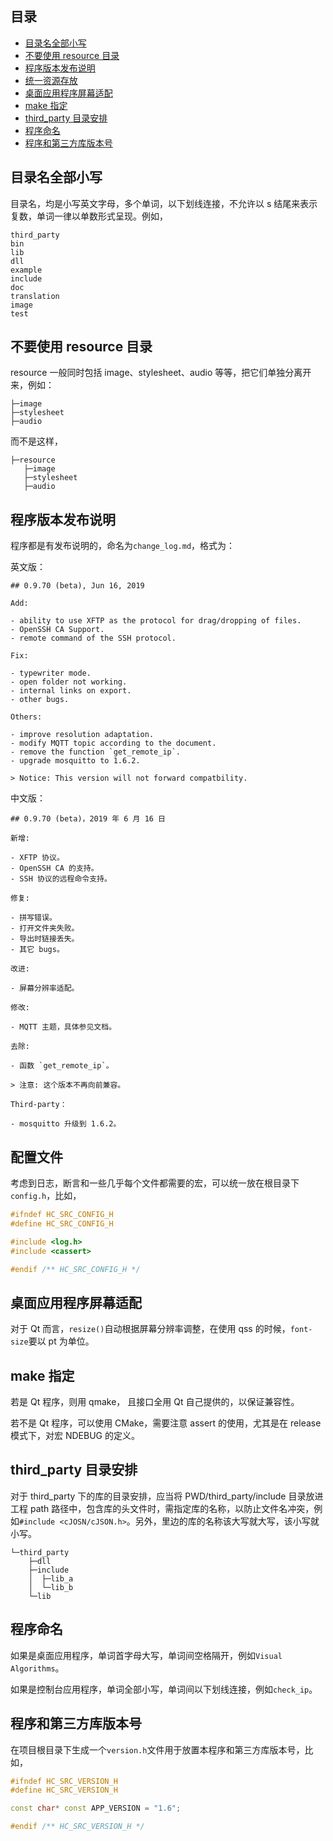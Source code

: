 ## 目录

- [目录名全部小写](#目录名全部小写)
- [不要使用 resource 目录](#不要使用-resource-目录)
- [程序版本发布说明](#程序版本发布说明)
- [统一资源存放](#统一资源存放)
- [桌面应用程序屏幕适配](#桌面应用程序屏幕适配放)
- [make 指定](#make-指定)
- [third_party 目录安排](#third_party-目录安排)
- [程序命名](#程序命名)
- [程序和第三方库版本号](#程序和第三方库版本号)

## 目录名全部小写

目录名，均是小写英文字母，多个单词，以下划线连接，不允许以 s 结尾来表示复数，单词一律以单数形式呈现。例如，

```
third_party
bin
lib
dll
example
include
doc
translation
image
test
```

## 不要使用 resource 目录

resource 一般同时包括 image、stylesheet、audio 等等，把它们单独分离开来，例如：

```
├─image
├─stylesheet
├─audio
```

而不是这样，

```
├─resource
   ├─image
   ├─stylesheet
   ├─audio
```

## 程序版本发布说明

程序都是有发布说明的，命名为`change_log.md`，格式为：

英文版：

```
## 0.9.70 (beta), Jun 16, 2019

Add:

- ability to use XFTP as the protocol for drag/dropping of files.
- OpenSSH CA Support.
- remote command of the SSH protocol.

Fix:

- typewriter mode.
- open folder not working.
- internal links on export.
- other bugs.

Others:

- improve resolution adaptation.
- modify MQTT topic according to the document.
- remove the function `get_remote_ip`.
- upgrade mosquitto to 1.6.2.

> Notice: This version will not forward compatbility.
```

中文版：

```
## 0.9.70 (beta)，2019 年 6 月 16 日

新增:

- XFTP 协议。
- OpenSSH CA 的支持。
- SSH 协议的远程命令支持。

修复:

- 拼写错误。
- 打开文件夹失败。
- 导出时链接丢失。
- 其它 bugs。

改进:

- 屏幕分辨率适配。

修改:

- MQTT 主题，具体参见文档。

去除:

- 函数 `get_remote_ip`。

> 注意: 这个版本不再向前兼容。

Third-party：

- mosquitto 升级到 1.6.2。
```

## 配置文件

考虑到日志，断言和一些几乎每个文件都需要的宏，可以统一放在根目录下`config.h`，比如，

```c++
#ifndef HC_SRC_CONFIG_H
#define HC_SRC_CONFIG_H

#include <log.h>
#include <cassert>

#endif /** HC_SRC_CONFIG_H */
```

## 桌面应用程序屏幕适配

对于 Qt 而言，`resize()`自动根据屏幕分辨率调整，在使用 qss 的时候，`font-size`要以 pt 为单位。

## make 指定

若是 Qt 程序，则用 qmake， 且接口全用 Qt 自己提供的，以保证兼容性。

若不是 Qt 程序，可以使用 CMake，需要注意 assert 的使用，尤其是在 release 模式下，对宏 NDEBUG 的定义。

## third_party 目录安排

对于 third_party 下的库的目录安排，应当将 PWD/third_party/include 目录放进工程 path 路径中，包含库的头文件时，需指定库的名称，以防止文件名冲突，例如`#include <cJOSN/cJSON.h>`。另外，里边的库的名称该大写就大写，该小写就小写。

```
└─third_party
    ├─dll
    ├─include
    │  ├─lib_a
    │  └─lib_b
    └─lib
```

## 程序命名

如果是桌面应用程序，单词首字母大写，单词间空格隔开，例如`Visual Algorithms`。

如果是控制台应用程序，单词全部小写，单词间以下划线连接，例如`check_ip`。

## 程序和第三方库版本号

在项目根目录下生成一个`version.h`文件用于放置本程序和第三方库版本号，比如，

```c++
#ifndef HC_SRC_VERSION_H
#define HC_SRC_VERSION_H

const char* const APP_VERSION = "1.6";

#endif /** HC_SRC_VERSION_H */
```
